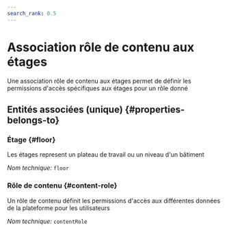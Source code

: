 ```yaml
---
search_rank: 0.5
---    
```

# Association rôle de contenu aux étages
<!--- THIS FILE IS GENERATED PLEASE DO NOT EDIT IT DIRECTLY --->

Une association rôle de contenu aux étages permet de définir les permissions d'accès spécifiques aux étages pour un rôle donné

<OH code="contentRoleToFloor"/>







## Entités associées (unique) {#properties-belongs-to}

### Étage {#floor}

Les étages represent un plateau de travail ou un niveau d'un bâtiment

*Nom technique:* ```floor```
<PH code="contentRoleToFloor:floor"/>

### Rôle de contenu {#content-role}

Un rôle de contenu définit les permissions d'accès aux différentes données de la plateforme pour les utilisateurs

*Nom technique:* ```contentRole```
<PH code="contentRoleToFloor:contentRole"/>





